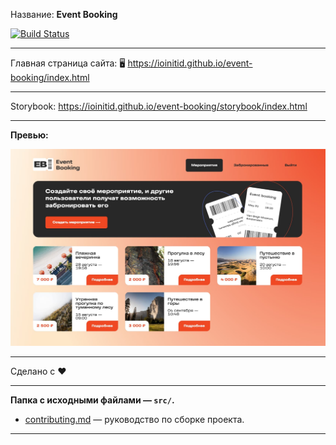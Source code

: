 Название: **Event Booking**

[![Build Status](https://travis-ci.com/IOINITID/event-booking.svg?branch=master)](https://travis-ci.com/IOINITID/event-booking)

---

Главная страница сайта: 🖥️ https://ioinitid.github.io/event-booking/index.html

---

Storybook: https://ioinitid.github.io/event-booking/storybook/index.html

---

**Превью:**

![Preview](preview.jpg 'Preview')

---

Сделано с ❤️

---

**Папка с исходными файлами — `src/`.**

- [contributing.md](contributing.md) — руководство по сборке проекта.

---
